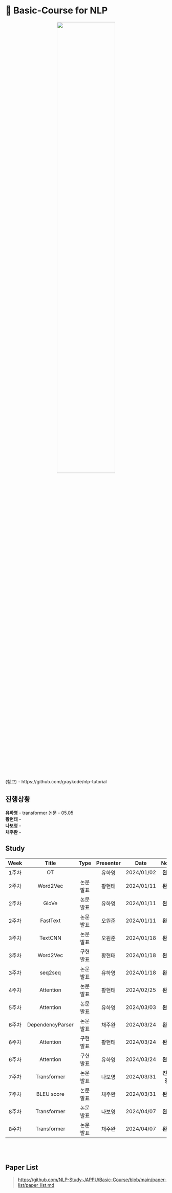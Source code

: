# 📰 Basic-Course for NLP
<p align="center">
  <img src="https://github.com/NLP-Study-JAPPU/Basic-Course/assets/90309728/4e6b27e7-b39f-47fb-a89a-28c414a69889" width="60%" height="60%">
</p>
(참고) - https://github.com/graykode/nlp-tutorial</br>

## 진행상황
**유하영** - transformer 논문  - 05.05 </br>
**황현태** - </br>
**나보영** - </br>
**채주완** -  </br>


## Study 
|Week|Title|Type|Presenter|Date|Note|
|:---:|:---:|:---:|:---:|:---:|:---:|
|1주차|OT||유하영|2024/01/02|**완료**
|2주차|Word2Vec|논문발표|황현태|2024/01/11|**완료**
|2주차|GloVe|논문발표|유하영|2024/01/11|**완료**
|2주차|FastText|논문발표|오원준|2024/01/11|**완료**
|3주차|TextCNN|논문발표|오원준|2024/01/18|**완료**
|3주차|Word2Vec|구현발표|황현태|2024/01/18|**완료**
|3주차|seq2seq|논문발표|유하영|2024/01/18|**완료**
|4주차|Attention|논문발표|황현태|2024/02/25|**완료**
|5주차|Attention|논문발표|유하영|2024/03/03|**완료**
|6주차|DependencyParser|논문발표|채주완|2024/03/24|**완료**
|6주차|Attention|구현발표|황현태|2024/03/24|**완료**
|6주차|Attention|구현발표|유하영|2024/03/24|**완료**
|7주차|Transformer|논문발표|나보영|2024/03/31|**진행 중**
|7주차|BLEU score|논문발표|채주완|2024/03/31|**완료**
|8주차|Transformer|논문발표|나보영|2024/04/07|**완료**
|8주차|Transformer|논문발표|채주완|2024/04/07|**완료**

</br></br>
## Paper List
> https://github.com/NLP-Study-JAPPU/Basic-Course/blob/main/paper-list/paper_list.md

</br>


  











